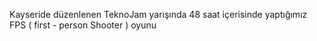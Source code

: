 Kayseride düzenlenen TeknoJam yarışında 48 saat içerisinde yaptığımız FPS ( first - person Shooter ) oyunu
